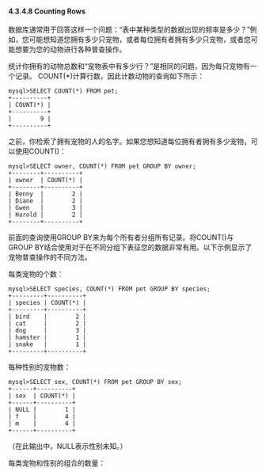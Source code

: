 #### 4.3.4.8 Counting Rows

数据库通常用于回答这样一个问题：“表中某种类型的数据出现的频率是多少？”例如，您可能想知道您拥有多少只宠物，或者每位拥有者拥有多少只宠物，或者您可能想要为您的动物进行各种普查操作。

统计你拥有的动物总数和“宠物表中有多少行？”是相同的问题，因为每只宠物有一个记录。 COUNT\(\*\)计算行数，因此计数动物的查询如下所示：

```
mysql>SELECT COUNT(*) FROM pet;
+----------+
| COUNT(*) |
+----------+
|        9 |
+----------+
```

之前，你检索了拥有宠物的人的名字。如果您想知道每位拥有者拥有多少宠物，可以使用COUNT\(\)：

```
mysql>SELECT owner, COUNT(*) FROM pet GROUP BY owner;
+--------+----------+
| owner  | COUNT(*) |
+--------+----------+
| Benny  |        2 |
| Diane  |        2 |
| Gwen   |        3 |
| Harold |        2 |
+--------+----------+
```

前面的查询使用GROUP BY来为每个所有者分组所有记录。将COUNT\(\)与GROUP BY结合使用对于在不同分组下表征您的数据非常有用。以下示例显示了宠物普查操作的不同方法。

每类宠物的个数：

```
mysql>SELECT species, COUNT(*) FROM pet GROUP BY species;
+---------+----------+
| species | COUNT(*) |
+---------+----------+
| bird    |        2 |
| cat     |        2 |
| dog     |        3 |
| hamster |        1 |
| snake   |        1 |
+---------+----------+
```

每种性别的宠物数：

```
mysql>SELECT sex, COUNT(*) FROM pet GROUP BY sex;
+------+----------+
| sex  | COUNT(*) |
+------+----------+
| NULL |        1 |
| f    |        4 |
| m    |        4 |
+------+----------+
```

（在此输出中，NULL表示性别未知。）

每类宠物和性别的组合的数量：

